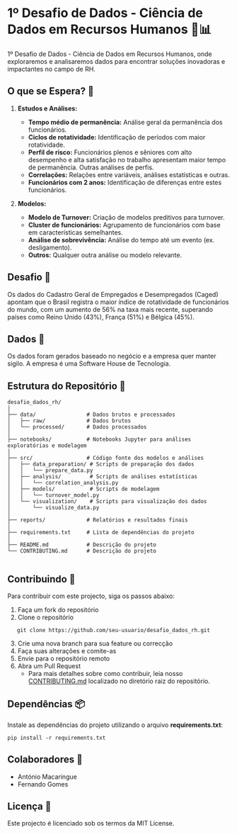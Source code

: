 # 1º Desafio de Dados - Ciência de Dados em Recursos Humanos 💼📊

1º Desafio de Dados - Ciência de Dados em Recursos Humanos, onde exploraremos e analisaremos dados para encontrar soluções inovadoras e impactantes no campo de RH.

## O que se Espera? 📝

1. **Estudos e Análises:**
   - **Tempo médio de permanência:** Análise geral da permanência dos funcionários.
   - **Ciclos de rotatividade:** Identificação de períodos com maior rotatividade.
   - **Perfil de risco:** Funcionários plenos e sêniores com alto desempenho e alta satisfação no trabalho apresentam maior tempo de permanência. Outras análises de perfis.
   - **Correlações:** Relações entre variáveis, análises estatísticas e outras.
   - **Funcionários com 2 anos:** Identificação de diferenças entre estes funcionários.

2. **Modelos:**
   - **Modelo de Turnover:** Criação de modelos preditivos para turnover.
   - **Cluster de funcionários:** Agrupamento de funcionários com base em características semelhantes.
   - **Análise de sobrevivência:** Análise do tempo até um evento (ex. desligamento).
   - **Outros:** Qualquer outra análise ou modelo relevante.

## Desafio 🚀

Os dados do Cadastro Geral de Empregados e Desempregados (Caged) apontam que o Brasil registra o maior índice de rotatividade de funcionários do mundo, com um aumento de 56% na taxa mais recente, superando países como Reino Unido (43%), França (51%) e Bélgica (45%).

## Dados 📂

Os dados foram gerados baseado no negócio e a empresa quer manter sigilo. A empresa é uma Software House de Tecnologia.


## Estrutura do Repositório 📁

```plaintext
desafio_dados_rh/
│
├── data/                # Dados brutos e processados
│   ├── raw/             # Dados brutos
│   └── processed/       # Dados processados
│
├── notebooks/           # Notebooks Jupyter para análises exploratórias e modelagem
│
├── src/                 # Código fonte dos modelos e análises
│   ├── data_preparation/ # Scripts de preparação dos dados
│   │   └── prepare_data.py
│   ├── analysis/         # Scripts de análises estatísticas
│   │   └── correlation_analysis.py
│   ├── models/           # Scripts de modelagem
│   │   └── turnover_model.py
│   └── visualization/    # Scripts para visualização dos dados
│       └── visualize_data.py
│
├── reports/             # Relatórios e resultados finais
│
├── requirements.txt     # Lista de dependências do projeto
│
├── README.md            # Descrição do projeto
└── CONTRIBUTING.md      # Descrição do projeto


```

## Contribuindo 🌟
Para contribuir com este projecto, siga os passos abaixo:

1. Faça um fork do repositório
2. Clone o repositório
```
   git clone https://github.com/seu-usuario/desafio_dados_rh.git 
```
3. Crie uma nova branch para sua feature ou correcção
4. Faça suas alterações e comite-as
5. Envie para o repositório remoto
6. Abra um Pull Request
   - Para mais detalhes sobre como contribuir, leia nosso [CONTRIBUTING.md](./CONTRIBUTING.md) localizado no diretório raiz do repositório.

## Dependências 📦
Instale as dependências do projeto utilizando o arquivo **requirements.txt**:
```
pip install -r requirements.txt
```

## Colaboradores 🤝
- António Macaringue
- Fernando Gomes

## Licença 📄
Este projecto é licenciado sob os termos da MIT License.








